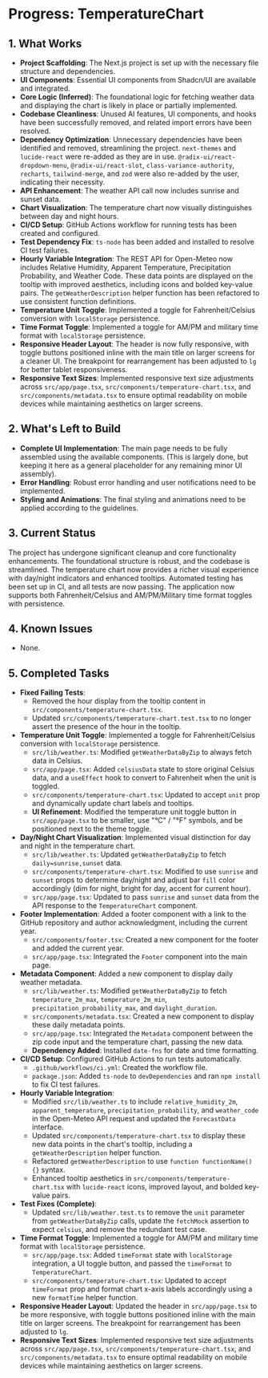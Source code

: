 # Progress: TemperatureChart

## 1. What Works

- **Project Scaffolding**: The Next.js project is set up with the necessary file structure and dependencies.
- **UI Components**: Essential UI components from Shadcn/UI are available and integrated.
- **Core Logic (Inferred)**: The foundational logic for fetching weather data and displaying the chart is likely in place or partially implemented.
- **Codebase Cleanliness**: Unused AI features, UI components, and hooks have been successfully removed, and related import errors have been resolved.
- **Dependency Optimization**: Unnecessary dependencies have been identified and removed, streamlining the project. `next-themes` and `lucide-react` were re-added as they are in use. `@radix-ui/react-dropdown-menu`, `@radix-ui/react-slot`, `class-variance-authority`, `recharts`, `tailwind-merge`, and `zod` were also re-added by the user, indicating their necessity.
- **API Enhancement**: The weather API call now includes sunrise and sunset data.
- **Chart Visualization**: The temperature chart now visually distinguishes between day and night hours.
- **CI/CD Setup**: GitHub Actions workflow for running tests has been created and configured.
- **Test Dependency Fix**: `ts-node` has been added and installed to resolve CI test failures.
- **Hourly Variable Integration**: The REST API for Open-Meteo now includes Relative Humidity, Apparent Temperature, Precipitation Probability, and Weather Code. These data points are displayed on the tooltip with improved aesthetics, including icons and bolded key-value pairs. The `getWeatherDescription` helper function has been refactored to use consistent function definitions.
- **Temperature Unit Toggle**: Implemented a toggle for Fahrenheit/Celsius conversion with `localStorage` persistence.
- **Time Format Toggle**: Implemented a toggle for AM/PM and military time format with `localStorage` persistence.
- **Responsive Header Layout**: The header is now fully responsive, with toggle buttons positioned inline with the main title on larger screens for a cleaner UI. The breakpoint for rearrangement has been adjusted to `lg` for better tablet responsiveness.
- **Responsive Text Sizes**: Implemented responsive text size adjustments across `src/app/page.tsx`, `src/components/temperature-chart.tsx`, and `src/components/metadata.tsx` to ensure optimal readability on mobile devices while maintaining aesthetics on larger screens.

## 2. What's Left to Build

- **Complete UI Implementation**: The main page needs to be fully assembled using the available components. (This is largely done, but keeping it here as a general placeholder for any remaining minor UI assembly).
- **Error Handling**: Robust error handling and user notifications need to be implemented.
- **Styling and Animations**: The final styling and animations need to be applied according to the guidelines.

## 3. Current Status

The project has undergone significant cleanup and core functionality enhancements. The foundational structure is robust, and the codebase is streamlined. The temperature chart now provides a richer visual experience with day/night indicators and enhanced tooltips. Automated testing has been set up in CI, and all tests are now passing. The application now supports both Fahrenheit/Celsius and AM/PM/Military time format toggles with persistence.

## 4. Known Issues

- None.

## 5. Completed Tasks

- **Fixed Failing Tests**:
    - Removed the hour display from the tooltip content in `src/components/temperature-chart.tsx`.
    - Updated `src/components/temperature-chart.test.tsx` to no longer assert the presence of the hour in the tooltip.
- **Temperature Unit Toggle**: Implemented a toggle for Fahrenheit/Celsius conversion with `localStorage` persistence.
    - `src/lib/weather.ts`: Modified `getWeatherDataByZip` to always fetch data in Celsius.
    - `src/app/page.tsx`: Added `celsiusData` state to store original Celsius data, and a `useEffect` hook to convert to Fahrenheit when the unit is toggled.
    - `src/components/temperature-chart.tsx`: Updated to accept `unit` prop and dynamically update chart labels and tooltips.
    - **UI Refinement**: Modified the temperature unit toggle button in `src/app/page.tsx` to be smaller, use "°C" / "°F" symbols, and be positioned next to the theme toggle.
- **Day/Night Chart Visualization**: Implemented visual distinction for day and night in the temperature chart.
    - `src/lib/weather.ts`: Updated `getWeatherDataByZip` to fetch `daily=sunrise,sunset` data.
    - `src/components/temperature-chart.tsx`: Modified to use `sunrise` and `sunset` props to determine day/night and adjust bar `fill` color accordingly (dim for night, bright for day, accent for current hour).
    - `src/app/page.tsx`: Updated to pass `sunrise` and `sunset` data from the API response to the `TemperatureChart` component.
- **Footer Implementation**: Added a footer component with a link to the GitHub repository and author acknowledgment, including the current year.
    - `src/components/footer.tsx`: Created a new component for the footer and added the current year.
    - `src/app/page.tsx`: Integrated the `Footer` component into the main page.
- **Metadata Component**: Added a new component to display daily weather metadata.
    - `src/lib/weather.ts`: Modified `getWeatherDataByZip` to fetch `temperature_2m_max`, `temperature_2m_min`, `precipitation_probability_max`, and `daylight_duration`.
    - `src/components/metadata.tsx`: Created a new component to display these daily metadata points.
    - `src/app/page.tsx`: Integrated the `Metadata` component between the zip code input and the temperature chart, passing the new data.
    - **Dependency Added**: Installed `date-fns` for date and time formatting.
- **CI/CD Setup**: Configured GitHub Actions to run tests automatically.
    - `.github/workflows/ci.yml`: Created the workflow file.
    - `package.json`: Added `ts-node` to `devDependencies` and ran `npm install` to fix CI test failures.
- **Hourly Variable Integration**:
    - Modified `src/lib/weather.ts` to include `relative_humidity_2m`, `apparent_temperature`, `precipitation_probability`, and `weather_code` in the Open-Meteo API request and updated the `ForecastData` interface.
    - Updated `src/components/temperature-chart.tsx` to display these new data points in the chart's tooltip, including a `getWeatherDescription` helper function.
    - Refactored `getWeatherDescription` to use `function functionName() {}` syntax.
    - Enhanced tooltip aesthetics in `src/components/temperature-chart.tsx` with `lucide-react` icons, improved layout, and bolded key-value pairs.
- **Test Fixes (Complete)**:
    - Updated `src/lib/weather.test.ts` to remove the `unit` parameter from `getWeatherDataByZip` calls, update the `fetchMock` assertion to expect `celsius`, and remove the redundant test case.
- **Time Format Toggle**: Implemented a toggle for AM/PM and military time format with `localStorage` persistence.
    - `src/app/page.tsx`: Added `timeFormat` state with `localStorage` integration, a UI toggle button, and passed the `timeFormat` to `TemperatureChart`.
    - `src/components/temperature-chart.tsx`: Updated to accept `timeFormat` prop and format chart x-axis labels accordingly using a new `formatTime` helper function.
- **Responsive Header Layout**: Updated the header in `src/app/page.tsx` to be more responsive, with toggle buttons positioned inline with the main title on larger screens. The breakpoint for rearrangement has been adjusted to `lg`.
- **Responsive Text Sizes**: Implemented responsive text size adjustments across `src/app/page.tsx`, `src/components/temperature-chart.tsx`, and `src/components/metadata.tsx` to ensure optimal readability on mobile devices while maintaining aesthetics on larger screens.

